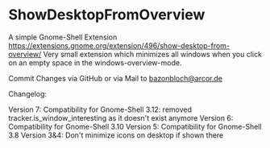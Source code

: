 ShowDesktopFromOverview
=======================

A simple Gnome-Shell Extension
https://extensions.gnome.org/extension/496/show-desktop-from-overview/
Very small extension which minimizes all windows when you click on an empty space in the windows-overview-mode.

Commit Changes via GitHub or via Mail to bazonbloch@arcor.de

Changelog:

Version 7: Compatibility for Gnome-Shell 3.12: removed tracker.is_window_interesting as it doesn't exist anymore
Version 6: Compatibility for Gnome-Shell 3.10
Version 5: Compatibility for Gnome-Shell 3.8
Version 3&4: Don't minimize icons on desktop if shown there
